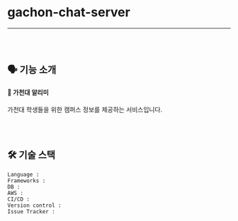 # gachon-chat-server

---

<br/><br/>

## 🗣 기능 소개

#### 🏫 가천대 알리미 

가천대 학생들을 위한 캠퍼스 정보를 제공하는 서비스입니다.

<br/><br/>

## 🛠 기술 스택
```
Language : 
Frameworks :
DB : 
AWS : 
CI/CD : 
Version control : 
Issue Tracker :
```